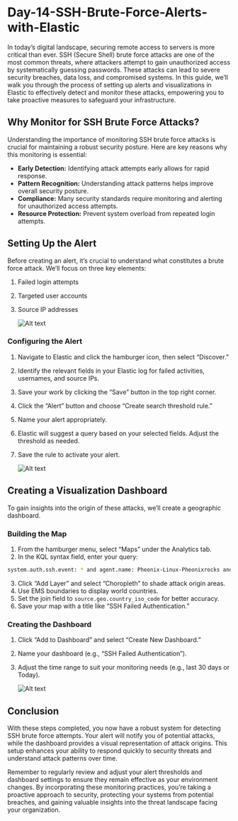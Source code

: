 # Day-14-SSH-Brute-Force-Alerts-with-Elastic

In today’s digital landscape, securing remote access to servers is more critical than ever. SSH (Secure Shell) brute force attacks are one of the most common threats, where attackers attempt to gain unauthorized access by systematically guessing passwords. These attacks can lead to severe security breaches, data loss, and compromised systems. In this guide, we’ll walk you through the process of setting up alerts and visualizations in Elastic to effectively detect and monitor these attacks, empowering you to take proactive measures to safeguard your infrastructure.

## Why Monitor for SSH Brute Force Attacks?
Understanding the importance of monitoring SSH brute force attacks is crucial for maintaining a robust security posture. Here are key reasons why this monitoring is essential:

- **Early Detection:** Identifying attack attempts early allows for rapid response.
- **Pattern Recognition:** Understanding attack patterns helps improve overall security posture.
- **Compliance:** Many security standards require monitoring and alerting for unauthorized access attempts.
- **Resource Protection:** Prevent system overload from repeated login attempts.

## Setting Up the Alert
Before creating an alert, it’s crucial to understand what constitutes a brute force attack. We’ll focus on three key elements:

1. Failed login attempts
2. Targeted user accounts
3. Source IP addresses

   ![Alt text](https://raw.githubusercontent.com/Virus192/Day-14-SSH-Brute-Force-Alerts-with-Elastic/refs/heads/main/Images/photo_5994510577315202204_w.jpg)

### Configuring the Alert
1. Navigate to Elastic and click the hamburger icon, then select “Discover.”
2. Identify the relevant fields in your Elastic log for failed activities, usernames, and source IPs.
3. Save your work by clicking the “Save” button in the top right corner.
4. Click the “Alert” button and choose “Create search threshold rule.”
5. Name your alert appropriately.
6. Elastic will suggest a query based on your selected fields. Adjust the threshold as needed.
7. Save the rule to activate your alert.

   ![Alt text](https://raw.githubusercontent.com/Virus192/Day-14-SSH-Brute-Force-Alerts-with-Elastic/refs/heads/main/Images/photo_5994510577315202206_w.jpg)

## Creating a Visualization Dashboard
To gain insights into the origin of these attacks, we’ll create a geographic dashboard.

### Building the Map
1. From the hamburger menu, select “Maps” under the Analytics tab.
2. In the KQL syntax field, enter your query:

```bash
system.auth.ssh.event: * and agent.name: Pheonix-Linux-Pheonixrocks and system.auth.ssh.event: Failed
```

3. Click “Add Layer” and select “Choropleth” to shade attack origin areas.
4. Use EMS boundaries to display world countries.
5. Set the join field to `source.geo.country_iso_code` for better accuracy.
6. Save your map with a title like “SSH Failed Authentication.”

### Creating the Dashboard
1. Click “Add to Dashboard” and select “Create New Dashboard.”
2. Name your dashboard (e.g., “SSH Failed Authentication”).
3. Adjust the time range to suit your monitoring needs (e.g., last 30 days or Today).

   ![Alt text](https://raw.githubusercontent.com/Virus192/Day-14-SSH-Brute-Force-Alerts-with-Elastic/refs/heads/main/Images/photo_5994510577315202212_w.jpg)

## Conclusion
With these steps completed, you now have a robust system for detecting SSH brute force attempts. Your alert will notify you of potential attacks, while the dashboard provides a visual representation of attack origins. This setup enhances your ability to respond quickly to security threats and understand attack patterns over time.

Remember to regularly review and adjust your alert thresholds and dashboard settings to ensure they remain effective as your environment changes. By incorporating these monitoring practices, you’re taking a proactive approach to security, protecting your systems from potential breaches, and gaining valuable insights into the threat landscape facing your organization.

